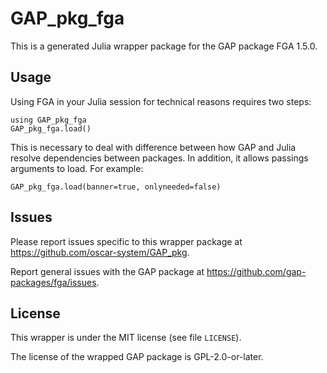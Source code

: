# GAP_pkg_fga

This is a generated Julia wrapper package for the GAP package FGA 1.5.0.

## Usage

Using FGA in your Julia session for technical reasons requires two steps:

    using GAP_pkg_fga
    GAP_pkg_fga.load()

This is necessary to deal with difference between how GAP and Julia
resolve dependencies between packages. In addition, it allows passings
arguments to load. For example:

    GAP_pkg_fga.load(banner=true, onlyneeded=false)

## Issues

Please report issues specific to this wrapper package at <https://github.com/oscar-system/GAP_pkg>.

Report general issues with the GAP package at <https://github.com/gap-packages/fga/issues>.

## License

This wrapper is under the MIT license (see file `LICENSE`).

The license of the wrapped GAP package is GPL-2.0-or-later.
